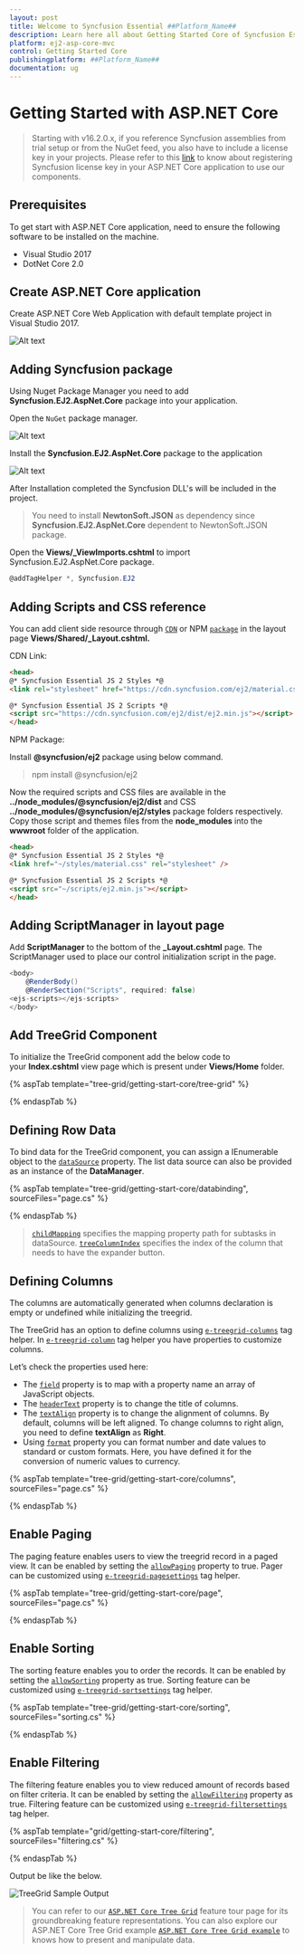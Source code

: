 ```yaml
---
layout: post
title: Welcome to Syncfusion Essential ##Platform_Name##
description: Learn here all about Getting Started Core of Syncfusion Essential ##Platform_Name## widgets based on HTML5 and jQuery.
platform: ej2-asp-core-mvc
control: Getting Started Core
publishingplatform: ##Platform_Name##
documentation: ug
---
```



# Getting Started with ASP.NET Core

> Starting with v16.2.0.x, if you reference Syncfusion assemblies from trial setup or from the NuGet feed, you also have to include a license key in your projects. Please refer to this [link](https://help.syncfusion.com/common/essential-studio/licensing/license-key) to know about registering Syncfusion license key in your ASP.NET Core application to use our components.

## Prerequisites

To get start with ASP.NET Core application, need to ensure the following software to be installed on the machine.
* Visual Studio 2017
* DotNet Core 2.0

## Create ASP.NET Core application

Create ASP.NET Core Web Application with default template project in Visual Studio 2017.

![Alt text](./images/default-template.png)

## Adding Syncfusion package

Using Nuget Package Manager you need to add **Syncfusion.EJ2.AspNet.Core** package into your application.

Open the `NuGet` package manager.

![Alt text](./images/solution-explorer-core.png)

Install the **Syncfusion.EJ2.AspNet.Core** package to the application

![Alt text](./images/nuget-package-demo.png)

After Installation completed the Syncfusion DLL's will be included in the project.

> You need to install **NewtonSoft.JSON** as dependency since **Syncfusion.EJ2.AspNet.Core** dependent to NewtonSoft.JSON package.

Open the **Views/_ViewImports.cshtml** to import Syncfusion.EJ2.AspNet.Core package.

```cs
@addTagHelper *, Syncfusion.EJ2
```

## Adding Scripts and CSS reference

You can add client side resource through [`CDN`](http://ej2.syncfusion.com/15.4.23/documentation/base/deployment.html?lang=typescript#cdn) or NPM [`package`](https://www.npmjs.com/package/@syncfusion/ej2) in the layout page **Views/Shared/_Layout.cshtml.**

CDN Link:

```html
<head>
@* Syncfusion Essential JS 2 Styles *@
<link rel="stylesheet" href="https://cdn.syncfusion.com/ej2/material.css" />

@* Syncfusion Essential JS 2 Scripts *@
<script src="https://cdn.syncfusion.com/ej2/dist/ej2.min.js"></script>
</head>
```

NPM Package:

Install **@syncfusion/ej2** package using below command.

> npm install @syncfusion/ej2

Now the required scripts and CSS files are available in the **../node_modules/@syncfusion/ej2/dist** and CSS **../node_modules/@syncfusion/ej2/styles** package folders respectively. Copy those script and themes files from the **node_modules** into the **wwwroot** folder of the application.

```html
<head>
@* Syncfusion Essential JS 2 Styles *@
<link href="~/styles/material.css" rel="stylesheet" />

@* Syncfusion Essential JS 2 Scripts *@
<script src="~/scripts/ej2.min.js"></script>
</head>
```

## Adding ScriptManager in layout page

Add **ScriptManager** to the bottom of the **_Layout.cshtml** page. The ScriptManager used to place our control initialization script in the page.

```cs
<body>
    @RenderBody()
    @RenderSection("Scripts", required: false)
<ejs-scripts></ejs-scripts>
</body>
```

## Add TreeGrid Component

To initialize the TreeGrid component add the below code to your **Index.cshtml** view page which is present under **Views/Home** folder.

{% aspTab template="tree-grid/getting-start-core/tree-grid" %}

{% endaspTab %}

## Defining Row Data

To bind data for the TreeGrid component, you can assign a IEnumerable object to the [`dataSource`](https://help.syncfusion.com/cr/cref_files/aspnetcore-js2/Syncfusion.EJ2~Syncfusion.EJ2.TreeGrid.TreeGrid~DataSource.html) property. The list data source can also be provided as an instance of the **DataManager**.

{% aspTab template="tree-grid/getting-start-core/databinding", sourceFiles="page.cs" %}

{% endaspTab %}

> [`childMapping`](https://help.syncfusion.com/cr/cref_files/aspnetcore-js2/Syncfusion.EJ2~Syncfusion.EJ2.TreeGrid.TreeGrid~ChildMapping.html) specifies the mapping property path for subtasks in dataSource.
> [`treeColumnIndex`](https://help.syncfusion.com/cr/cref_files/aspnetcore-js2/Syncfusion.EJ2~Syncfusion.EJ2.TreeGrid.TreeGrid~TreeColumnIndex.html) specifies the index of the column that needs to have the expander button.

## Defining Columns

The columns are automatically generated when columns declaration is empty or undefined while initializing the treegrid.

The TreeGrid has an option to define columns using [`e-treegrid-columns`](https://help.syncfusion.com/cr/cref_files/aspnetcore-js2/Syncfusion.EJ2~Syncfusion.EJ2.TreeGrid.TreeGridColumns.html) tag helper. In [`e-treegrid-column`](https://help.syncfusion.com/cr/cref_files/aspnetcore-js2/Syncfusion.EJ2~Syncfusion.EJ2.TreeGrid.TreeGridColumn.html) tag helper you have properties to customize columns.

Let’s check the properties used here:

* The [`field`](https://help.syncfusion.com/cr/cref_files/aspnetcore-js2/Syncfusion.EJ2~Syncfusion.EJ2.TreeGrid.TreeGridColumn~Field.html) property is to map with a property name an array of JavaScript objects.
* The [`headerText`](https://help.syncfusion.com/cr/cref_files/aspnetcore-js2/Syncfusion.EJ2~Syncfusion.EJ2.TreeGrid.TreeGridColumn~HeaderText.html) property is to change the title of columns.
* The [`textAlign`](https://help.syncfusion.com/cr/cref_files/aspnetcore-js2/Syncfusion.EJ2~Syncfusion.EJ2.TreeGrid.TreeGridColumn~TextAlign.html) property is to change the alignment of columns.
By default, columns will be left aligned. To change columns to right align, you need to define **textAlign** as **Right**.
* Using [`format`](https://help.syncfusion.com/cr/cref_files/aspnetcore-js2/Syncfusion.EJ2~Syncfusion.EJ2.TreeGrid.TreeGridColumn~Format.html) property
you can format number and date values to standard or custom formats.
Here, you have defined it for the conversion of numeric values to currency.

{% aspTab template="tree-grid/getting-start-core/columns", sourceFiles="page.cs" %}

{% endaspTab %}

## Enable Paging

The paging feature enables users to view the treegrid record in a paged view. It can be enabled by setting the  [`allowPaging`](https://help.syncfusion.com/cr/cref_files/aspnetcore-js2/Syncfusion.EJ2~Syncfusion.EJ2.TreeGrid.TreeGrid~AllowPaging.html) property to true. Pager can be customized using [`e-treegrid-pagesettings`](https://help.syncfusion.com/cr/cref_files/aspnetcore-js2/Syncfusion.EJ2~Syncfusion.EJ2.TreeGrid.TreeGridPageSettings.html) tag helper.

{% aspTab template="tree-grid/getting-start-core/page", sourceFiles="page.cs" %}

{% endaspTab %}

## Enable Sorting

The sorting feature enables you to order the records. It can be enabled by setting the  [`allowSorting`](https://help.syncfusion.com/cr/cref_files/aspnetcore-js2/Syncfusion.EJ2~Syncfusion.EJ2.TreeGrid.TreeGrid~AllowSorting.html) property as true. Sorting feature can be customized using [`e-treegrid-sortsettings`](https://help.syncfusion.com/cr/cref_files/aspnetcore-js2/Syncfusion.EJ2~Syncfusion.EJ2.TreeGrid.TreeGridSortSettings.html) tag helper.

{% aspTab template="tree-grid/getting-start-core/sorting", sourceFiles="sorting.cs" %}

{% endaspTab %}

## Enable Filtering

The filtering feature enables you to view reduced amount of records based on filter criteria. It can be enabled by setting the [`allowFiltering`](https://help.syncfusion.com/cr/cref_files/aspnetcore-js2/Syncfusion.EJ2~Syncfusion.EJ2.TreeGrid.TreeGrid~AllowFiltering.html) property as true. Filtering feature can be customized using [`e-treegrid-filtersettings`](https://help.syncfusion.com/cr/cref_files/aspnetcore-js2/Syncfusion.EJ2~Syncfusion.EJ2.TreeGrid.TreeGridFilterSettings.html) tag helper.

{% aspTab template="grid/getting-start-core/filtering", sourceFiles="filtering.cs" %}

{% endaspTab %}

Output be like the below.

![TreeGrid Sample Output](./images/treegrid-sample.png)

> You can refer to our  [`ASP.NET Core Tree Grid`](https://www.syncfusion.com/aspnet-core-ui-controls/tree-grid) feature tour page for its groundbreaking feature representations. You can also explore our ASP.NET Core Tree Grid example [`ASP.NET Core Tree Grid example`](https://ej2.syncfusion.com/aspnetcore/TreeGrid/Overview#/material) to knows how to present and manipulate data.